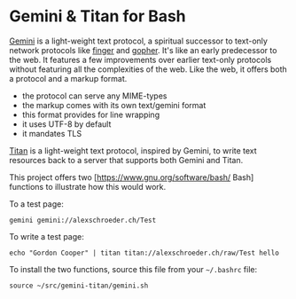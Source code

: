 # Gemini & Titan for Bash

[Gemini](https://gemini.circumlunar.space/) is a light-weight text
protocol, a spiritual successor to text-only network protocols like
[finger](https://en.wikipedia.org/wiki/Finger_protocol) and
[gopher](https://en.wikipedia.org/wiki/Gopher_%28protocol%29). It's
like an early predecessor to the web. It features a few improvements
over earlier text-only protocols without featuring all the
complexities of the web. Like the web, it offers both a protocol and a
markup format.

- the protocol can serve any MIME-types
- the markup comes with its own text/gemini format
- this format provides for line wrapping
- it uses UTF-8 by default
- it mandates TLS

[Titan](https://communitywiki.org/wiki/Titan) is a light-weight text
protocol, inspired by Gemini, to write text resources back to a server
that supports both Gemini and Titan.

This project offers two [https://www.gnu.org/software/bash/ Bash]
functions to illustrate how this would work.

To a test page:

```
gemini gemini://alexschroeder.ch/Test
```

To write a test page:

```
echo "Gordon Cooper" | titan titan://alexschroeder.ch/raw/Test hello
```

To install the two functions, source this file from your `~/.bashrc`
file:

```
source ~/src/gemini-titan/gemini.sh
```

